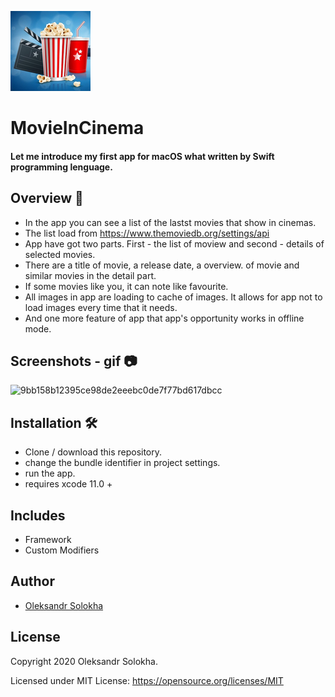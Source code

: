  <p float="left">
 <img src ="MovieInCinema/Support files/Assets.xcassets/AppIcon.appiconset/128.png"  />      
 </p>


# MovieInCinema

#### Let me introduce my first app for macOS what written by Swift programming lenguage.<br/>

## Overview 💬
- In the app you can see a list of the lastst movies that show in cinemas.<br/>
- The list load from https://www.themoviedb.org/settings/api<br/>
- App have got two parts. First - the list of moview and second - details of selected movies.<br/>
- There are a title of movie, a release date, a overview. of movie and similar movies in the detail part.<br/>
- If some movies like you, it can note like favourite.<br/>
- All images in app are loading to cache of images. It allows for app not to load images every time that it needs.<br/>
- And one more feature of app that app's opportunity works in offline mode.<br/>

## Screenshots - gif 📷
![9bb158b12395ce98de2eeebc0de7f77bd617dbcc](https://user-images.githubusercontent.com/15982074/117174655-9f2c0180-add6-11eb-97bd-3d49e5947c32.gif)

 ## Installation 🛠
 - Clone / download this repository.
 - change the bundle identifier in project settings.
 - run the app.
 - requires xcode 11.0 +

  
## Includes
- Framework
- Custom Modifiers 

## Author
* [Oleksandr Solokha](https://github.com/solokha-o)

## License

Copyright 2020 Oleksandr Solokha.

Licensed under MIT License: https://opensource.org/licenses/MIT


